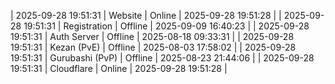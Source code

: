| 2025-09-28 19:51:31 | Website | Online | 2025-09-28 19:51:28 |
| 2025-09-28 19:51:31 | Registration | Offline | 2025-09-09 16:40:23 |
| 2025-09-28 19:51:31 | Auth Server | Offline | 2025-08-18 09:33:31 |
| 2025-09-28 19:51:31 | Kezan (PvE) | Offline | 2025-08-03 17:58:02 |
| 2025-09-28 19:51:31 | Gurubashi (PvP) | Offline | 2025-08-23 21:44:06 |
| 2025-09-28 19:51:31 | Cloudflare | Online | 2025-09-28 19:51:28 |
